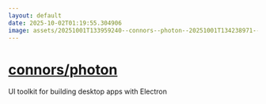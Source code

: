 ```yaml
---
layout: default
date: 2025-10-02T01:19:55.304906
image: assets/20251001T133959240--connors--photon--20251001T134238971--cropped.png
---
```


# [connors/photon](https://github.com/connors/photon)

UI toolkit for building desktop apps with Electron
